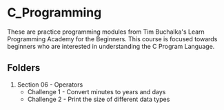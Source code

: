 # C_Programming

These are practice programming modules from Tim Buchalka's Learn Programming Academy for the Beginners. 
This course is focused towards beginners who are interested in understanding the C Program Language.

## Folders
1. Section 06 - Operators
   - Challenge 1 - Convert minutes to years and days
   - Challenge 2 - Print the size of different data types
  

   
